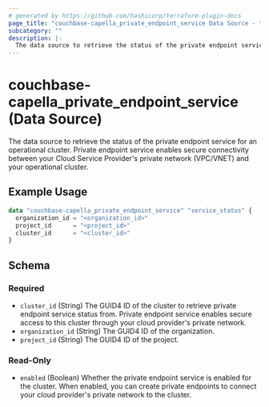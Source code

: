 ```yaml
---
# generated by https://github.com/hashicorp/terraform-plugin-docs
page_title: "couchbase-capella_private_endpoint_service Data Source - terraform-provider-couchbase-capella"
subcategory: ""
description: |-
  The data source to retrieve the status of the private endpoint service for an operational cluster. Private endpoint service enables secure connectivity between your Cloud Service Provider's private network (VPC/VNET) and your operational cluster.
---
```


# couchbase-capella_private_endpoint_service (Data Source)

The data source to retrieve the status of the private endpoint service for an operational cluster. Private endpoint service enables secure connectivity between your Cloud Service Provider's private network (VPC/VNET) and your operational cluster.

## Example Usage

```terraform
data "couchbase-capella_private_endpoint_service" "service_status" {
  organization_id = "<organization_id>"
  project_id      = "<project_id>"
  cluster_id      = "<cluster_id>"
}
```

<!-- schema generated by tfplugindocs -->
## Schema

### Required

- `cluster_id` (String) The GUID4 ID of the cluster to retrieve private endpoint service status from. Private endpoint service enables secure access to this cluster through your cloud provider's private network.
- `organization_id` (String) The GUID4 ID of the organization.
- `project_id` (String) The GUID4 ID of the project.

### Read-Only

- `enabled` (Boolean) Whether the private endpoint service is enabled for the cluster. When enabled, you can create private endpoints to connect your cloud provider's private network to the cluster.
